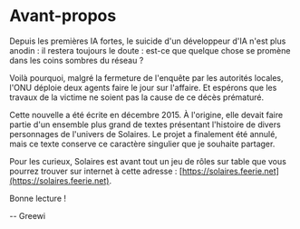 # Avant-propos

Depuis les premières IA fortes, le suicide d'un développeur d'IA n'est plus anodin : il restera toujours le doute : est-ce que quelque chose se promène dans les coins sombres du réseau ?

Voilà pourquoi, malgré la fermeture de l'enquête par les autorités locales, l'ONU déploie deux agents faire le jour sur l'affaire. Et espérons que les travaux de la victime ne soient pas la cause de ce décès prématuré.

Cette nouvelle a été écrite en décembre 2015. À l'origine, elle devait faire partie d'un ensemble plus grand de textes présentant l'histoire de divers personnages de l'univers de Solaires. Le projet a finalement été annulé, mais ce texte conserve ce caractère singulier que je souhaite partager.

Pour les curieux, Solaires est avant tout un jeu de rôles sur table que vous pourrez trouver sur internet à cette adresse : [https://solaires.feerie.net](https://solaires.feerie.net).

Bonne lecture !

-- Greewi
